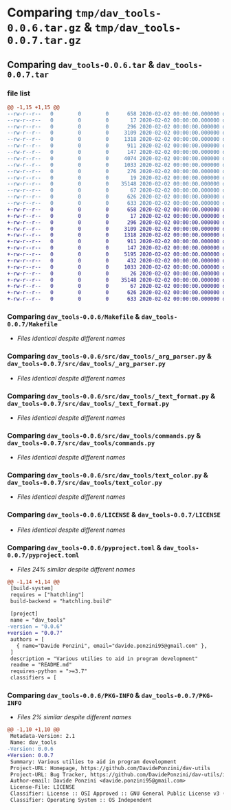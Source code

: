 # Comparing `tmp/dav_tools-0.0.6.tar.gz` & `tmp/dav_tools-0.0.7.tar.gz`

## Comparing `dav_tools-0.0.6.tar` & `dav_tools-0.0.7.tar`

### file list

```diff
@@ -1,15 +1,15 @@
--rw-r--r--   0        0        0      658 2020-02-02 00:00:00.000000 dav_tools-0.0.6/Makefile
--rw-r--r--   0        0        0       17 2020-02-02 00:00:00.000000 dav_tools-0.0.6/requirements.txt
--rw-r--r--   0        0        0      296 2020-02-02 00:00:00.000000 dav_tools-0.0.6/src/dav_tools/__init__.py
--rw-r--r--   0        0        0     3109 2020-02-02 00:00:00.000000 dav_tools-0.0.6/src/dav_tools/_arg_parser.py
--rw-r--r--   0        0        0     1318 2020-02-02 00:00:00.000000 dav_tools-0.0.6/src/dav_tools/_text_format.py
--rw-r--r--   0        0        0      911 2020-02-02 00:00:00.000000 dav_tools-0.0.6/src/dav_tools/commands.py
--rw-r--r--   0        0        0      147 2020-02-02 00:00:00.000000 dav_tools-0.0.6/src/dav_tools/devtools.py
--rw-r--r--   0        0        0     4074 2020-02-02 00:00:00.000000 dav_tools-0.0.6/src/dav_tools/messages.py
--rw-r--r--   0        0        0     1033 2020-02-02 00:00:00.000000 dav_tools-0.0.6/src/dav_tools/text_color.py
--rw-r--r--   0        0        0      276 2020-02-02 00:00:00.000000 dav_tools-0.0.6/src/dav_tools/user.py
--rw-r--r--   0        0        0       19 2020-02-02 00:00:00.000000 dav_tools-0.0.6/.gitignore
--rw-r--r--   0        0        0    35148 2020-02-02 00:00:00.000000 dav_tools-0.0.6/LICENSE
--rw-r--r--   0        0        0       67 2020-02-02 00:00:00.000000 dav_tools-0.0.6/README.md
--rw-r--r--   0        0        0      626 2020-02-02 00:00:00.000000 dav_tools-0.0.6/pyproject.toml
--rw-r--r--   0        0        0      633 2020-02-02 00:00:00.000000 dav_tools-0.0.6/PKG-INFO
+-rw-r--r--   0        0        0      658 2020-02-02 00:00:00.000000 dav_tools-0.0.7/Makefile
+-rw-r--r--   0        0        0       17 2020-02-02 00:00:00.000000 dav_tools-0.0.7/requirements.txt
+-rw-r--r--   0        0        0      296 2020-02-02 00:00:00.000000 dav_tools-0.0.7/src/dav_tools/__init__.py
+-rw-r--r--   0        0        0     3109 2020-02-02 00:00:00.000000 dav_tools-0.0.7/src/dav_tools/_arg_parser.py
+-rw-r--r--   0        0        0     1318 2020-02-02 00:00:00.000000 dav_tools-0.0.7/src/dav_tools/_text_format.py
+-rw-r--r--   0        0        0      911 2020-02-02 00:00:00.000000 dav_tools-0.0.7/src/dav_tools/commands.py
+-rw-r--r--   0        0        0      147 2020-02-02 00:00:00.000000 dav_tools-0.0.7/src/dav_tools/devtools.py
+-rw-r--r--   0        0        0     5195 2020-02-02 00:00:00.000000 dav_tools-0.0.7/src/dav_tools/messages.py
+-rw-r--r--   0        0        0      432 2020-02-02 00:00:00.000000 dav_tools-0.0.7/src/dav_tools/requirements.py
+-rw-r--r--   0        0        0     1033 2020-02-02 00:00:00.000000 dav_tools-0.0.7/src/dav_tools/text_color.py
+-rw-r--r--   0        0        0       26 2020-02-02 00:00:00.000000 dav_tools-0.0.7/.gitignore
+-rw-r--r--   0        0        0    35148 2020-02-02 00:00:00.000000 dav_tools-0.0.7/LICENSE
+-rw-r--r--   0        0        0       67 2020-02-02 00:00:00.000000 dav_tools-0.0.7/README.md
+-rw-r--r--   0        0        0      626 2020-02-02 00:00:00.000000 dav_tools-0.0.7/pyproject.toml
+-rw-r--r--   0        0        0      633 2020-02-02 00:00:00.000000 dav_tools-0.0.7/PKG-INFO
```

### Comparing `dav_tools-0.0.6/Makefile` & `dav_tools-0.0.7/Makefile`

 * *Files identical despite different names*

### Comparing `dav_tools-0.0.6/src/dav_tools/_arg_parser.py` & `dav_tools-0.0.7/src/dav_tools/_arg_parser.py`

 * *Files identical despite different names*

### Comparing `dav_tools-0.0.6/src/dav_tools/_text_format.py` & `dav_tools-0.0.7/src/dav_tools/_text_format.py`

 * *Files identical despite different names*

### Comparing `dav_tools-0.0.6/src/dav_tools/commands.py` & `dav_tools-0.0.7/src/dav_tools/commands.py`

 * *Files identical despite different names*

### Comparing `dav_tools-0.0.6/src/dav_tools/text_color.py` & `dav_tools-0.0.7/src/dav_tools/text_color.py`

 * *Files identical despite different names*

### Comparing `dav_tools-0.0.6/LICENSE` & `dav_tools-0.0.7/LICENSE`

 * *Files identical despite different names*

### Comparing `dav_tools-0.0.6/pyproject.toml` & `dav_tools-0.0.7/pyproject.toml`

 * *Files 24% similar despite different names*

```diff
@@ -1,14 +1,14 @@
 [build-system]
 requires = ["hatchling"]
 build-backend = "hatchling.build"
 
 [project]
 name = "dav_tools"
-version = "0.0.6"
+version = "0.0.7"
 authors = [
   { name="Davide Ponzini", email="davide.ponzini95@gmail.com" },
 ]
 description = "Various utilies to aid in program development"
 readme = "README.md"
 requires-python = ">=3.7"
 classifiers = [
```

### Comparing `dav_tools-0.0.6/PKG-INFO` & `dav_tools-0.0.7/PKG-INFO`

 * *Files 2% similar despite different names*

```diff
@@ -1,10 +1,10 @@
 Metadata-Version: 2.1
 Name: dav_tools
-Version: 0.0.6
+Version: 0.0.7
 Summary: Various utilies to aid in program development
 Project-URL: Homepage, https://github.com/DavidePonzini/dav-utils
 Project-URL: Bug Tracker, https://github.com/DavidePonzini/dav-utils/issues
 Author-email: Davide Ponzini <davide.ponzini95@gmail.com>
 License-File: LICENSE
 Classifier: License :: OSI Approved :: GNU General Public License v3 (GPLv3)
 Classifier: Operating System :: OS Independent
```

